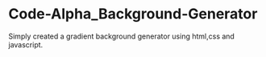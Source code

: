 # Code-Alpha_Background-Generator
Simply created a gradient background generator using html,css and javascript.


